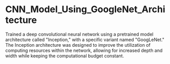 # CNN_Model_Using_GoogleNet_Architecture
Trained a deep convolutional neural network using a pretrained model architecture called "Inception," with a specific variant named "GoogLeNet." The Inception architecture was designed to improve the utilization of computing resources within the network, allowing for increased depth and width while keeping the computational budget constant.
